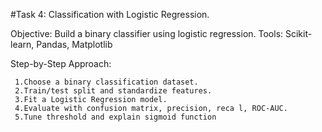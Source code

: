 #Task 4: Classification with Logistic Regression.

Objective: Build a binary classifier using logistic regression. 
Tools:  Scikit-learn, Pandas, Matplotlib


Step-by-Step Approach:

     1.Choose a binary classification dataset.
     2.Train/test split and standardize features.
     3.Fit a Logistic Regression model.
     4.Evaluate with confusion matrix, precision, reca l, ROC-AUC.
     5.Tune threshold and explain sigmoid function

